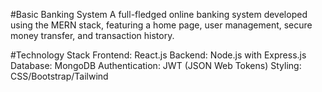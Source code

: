 #Basic Banking System
A full-fledged online banking system developed using the MERN stack, featuring a home page, user management, secure money transfer, and transaction history.

#Technology Stack
Frontend: React.js
Backend: Node.js with Express.js
Database: MongoDB
Authentication: JWT (JSON Web Tokens)
Styling: CSS/Bootstrap/Tailwind
